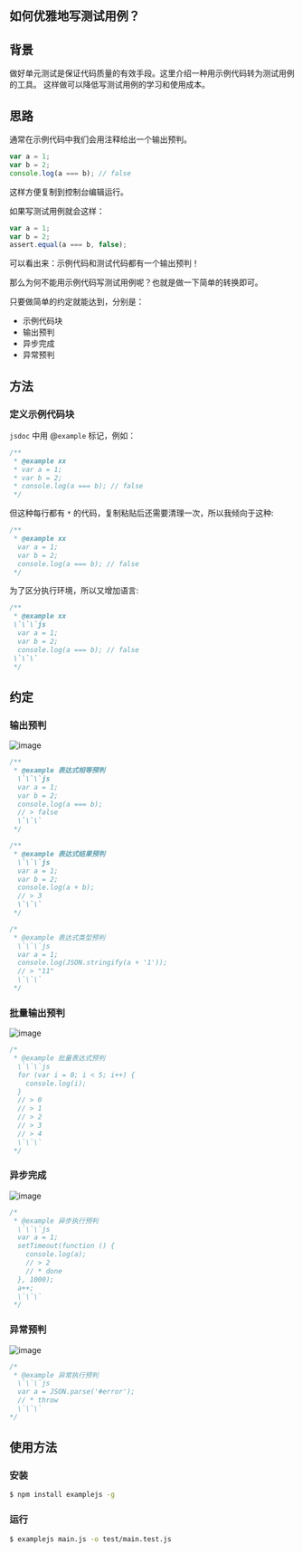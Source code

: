 如何优雅地写测试用例？
----------

## 背景

做好单元测试是保证代码质量的有效手段。这里介绍一种用示例代码转为测试用例的工具。
这样做可以降低写测试用例的学习和使用成本。

## 思路

通常在示例代码中我们会用注释给出一个输出预判。

```js
var a = 1;
var b = 2;
console.log(a === b); // false
```

这样方便复制到控制台编辑运行。

如果写测试用例就会这样：
```js
var a = 1;
var b = 2;
assert.equal(a === b, false);
```

可以看出来：示例代码和测试代码都有一个输出预判！

那么为何不能用示例代码写测试用例呢？也就是做一下简单的转换即可。

只要做简单的约定就能达到，分别是：

* 示例代码块
* 输出预判
* 异步完成
* 异常预判

## 方法

### 定义示例代码块

`jsdoc` 中用 @`example` 标记，例如：

```js
/**
 * @example xx
 * var a = 1;
 * var b = 2;
 * console.log(a === b); // false
 */
```

但这种每行都有 `*` 的代码，复制粘贴后还需要清理一次，所以我倾向于这种:

```js
/**
 * @example xx
  var a = 1;
  var b = 2;
  console.log(a === b); // false
 */
```

为了区分执行环境，所以又增加语言:

```js
/**
 * @example xx
 \`\`\`js
  var a = 1;
  var b = 2;
  console.log(a === b); // false
 \`\`\`
 */
```

## 约定

### 输出预判

![image](https://cloud.githubusercontent.com/assets/536587/15286345/02c42cde-1b8f-11e6-9a01-562418199de4.png)

```js
/**
 * @example 表达式相等预判
  \`\`\`js
  var a = 1;
  var b = 2;
  console.log(a === b);
  // > false
  \`\`\`
 */
```

```js
/**
 * @example 表达式结果预判
  \`\`\`js
  var a = 1;
  var b = 2;
  console.log(a + b);
  // > 3
  \`\`\`
 */
```

```js
/*
 * @example 表达式类型预判
  \`\`\`js
  var a = 1;
  console.log(JSON.stringify(a + '1'));
  // > "11"
  \`\`\`
 */
```

### 批量输出预判

![image](https://cloud.githubusercontent.com/assets/536587/15286346/09169450-1b8f-11e6-8087-a0f8c4489b56.png)

```js
/*
 * @example 批量表达式预判
  \`\`\`js
  for (var i = 0; i < 5; i++) {
    console.log(i);
  }
  // > 0
  // > 1
  // > 2
  // > 3
  // > 4
  \`\`\`
 */
```

### 异步完成

![image](https://cloud.githubusercontent.com/assets/536587/15286354/0f2f9710-1b8f-11e6-88d8-37e2a0055d5c.png)

```js
/*
 * @example 异步执行预判
  \`\`\`js
  var a = 1;
  setTimeout(function () {
    console.log(a);
    // > 2
    // * done
  }, 1000);
  a++;
  \`\`\`
 */
```

### 异常预判

![image](https://cloud.githubusercontent.com/assets/536587/15286361/13b9ec68-1b8f-11e6-8839-d61ccaefbf23.png)

```js
/*
 * @example 异常执行预判
  \`\`\`js
  var a = JSON.parse('#error');
  // * throw
  \`\`\`
*/
```

## 使用方法

### 安装

```bash
$ npm install examplejs -g
```

### 运行

```bash
$ examplejs main.js -o test/main.test.js
```
